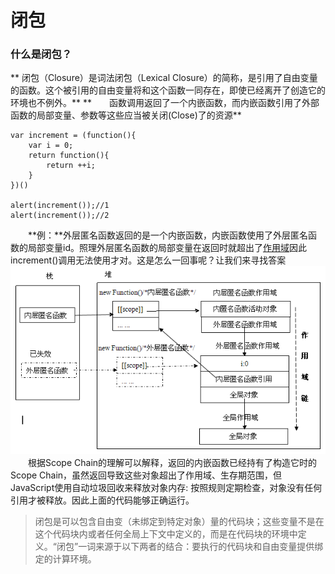 # 闭包

### 什么是闭包？
**    闭包（Closure）是词法闭包（Lexical Closure）的简称，是引用了自由变量的函数。这个被引用的自由变量将和这个函数一同存在，即使已经离开了创造它的环境也不例外。**
**　　函数调用返回了一个内嵌函数，而内嵌函数引用了外部函数的局部变量、参数等这些应当被关闭(Close)了的资源**

	var increment = (function(){
		var i = 0;
		return function(){
			return ++i;
		}
	})()

	alert(increment());//1
	alert(increment());//2
　　**例：**外层匿名函数返回的是一个内嵌函数，内嵌函数使用了外层匿名函数的局部变量id。照理外层匿名函数的局部变量在返回时就超出了[作用域][1]因此increment()调用无法使用才对。这是怎么一回事呢？让我们来寻找答案
![closure图][2]  
　　根据Scope Chain的理解可以解释，返回的内嵌函数已经持有了构造它时的Scope Chain，虽然返回导致这些对象超出了作用域、生存期范围，但JavaScript使用自动垃圾回收来释放对象内存: 按照规则定期检查，对象没有任何引用才被释放。因此上面的代码能够正确运行。

 > 闭包是可以包含自由变（未绑定到特定对象）量的代码块；这些变量不是在这个代码块内或者任何全局上下文中定义的，而是在代码块的环境中定义。“闭包”一词来源于以下两者的结合：要执行的代码块和自由变量提供绑定的计算环境。

[1]: https://github.com/lm-JS/js-propotype-this-new-apply-call/tree/master/executionContext_scopeChain 
[2]: closure.png
